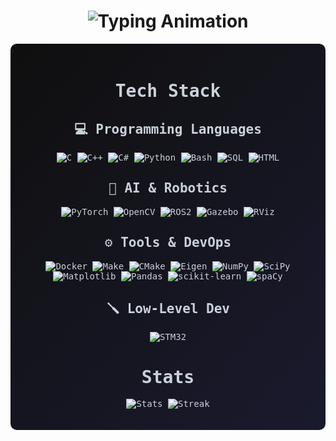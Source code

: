 <h1 align="center">
  <img src="https://readme-typing-svg.herokuapp.com?font=Fira+Code&size=28&color=0000FF&center=true&vCenter=true&width=450&lines= Welcome+to+my+github!" alt="Typing Animation">
</h1>

<div align="center" style="background: linear-gradient(135deg, #0f0f0f 0%, #1a1a2e 100%), url('https://www.transparenttextures.com/patterns/hexellence.png'); padding: 20px; border-radius: 10px; color: #c9d1d9; font-family: 'Fira Code', monospace;">

# Tech Stack

## 💻 Programming Languages

![C](https://img.shields.io/badge/C-00599C?style=for-the-badge&logo=c&logoColor=white)
![C++](https://img.shields.io/badge/C++-00599C?style=for-the-badge&logo=c%2B%2B&logoColor=white)
![C#](https://img.shields.io/badge/C%23-239120?style=for-the-badge&logo=c-sharp&logoColor=white)
![Python](https://img.shields.io/badge/Python-FFD43B?style=for-the-badge&logo=python&logoColor=blue)
![Bash](https://img.shields.io/badge/Bash-4EAA25?style=for-the-badge&logo=gnu-bash&logoColor=white)
![SQL](https://img.shields.io/badge/SQL-4479A1?style=for-the-badge)
![HTML](https://img.shields.io/badge/HTML-E34F26?style=for-the-badge&logo=html5&logoColor=white)

## 🧠 AI & Robotics

![PyTorch](https://img.shields.io/badge/PyTorch-EE4C2C?style=for-the-badge&logo=pytorch&logoColor=white)
![OpenCV](https://img.shields.io/badge/OpenCV-5C3EE8?style=for-the-badge&logo=opencv&logoColor=white)
![ROS2](https://img.shields.io/badge/ROS2-22314E?style=for-the-badge&logo=ros&logoColor=white)
![Gazebo](https://img.shields.io/badge/Gazebo-9C27B0?style=for-the-badge)
![RViz](https://img.shields.io/badge/RViz-4A90E2?style=for-the-badge)

## ⚙️ Tools & DevOps

![Docker](https://img.shields.io/badge/Docker-2496ED?style=for-the-badge&logo=docker&logoColor=white)
![Make](https://img.shields.io/badge/Make-1572B6?style=for-the-badge&logo=cmake&logoColor=white)
![CMake](https://img.shields.io/badge/CMake-F34B7D?style=for-the-badge&logo=cmake&logoColor=white)
![Eigen](https://img.shields.io/badge/Eigen-00599C?style=for-the-badge)
![NumPy](https://img.shields.io/badge/NumPy-013243?style=for-the-badge&logo=numpy&logoColor=white)
![SciPy](https://img.shields.io/badge/SciPy-8CAAE6?style=for-the-badge&logo=scipy&logoColor=white)
![Matplotlib](https://img.shields.io/badge/Matplotlib-11557C?style=for-the-badge&logo=matplotlib&logoColor=white)
![Pandas](https://img.shields.io/badge/Pandas-150458?style=for-the-badge&logo=pandas&logoColor=white)
![scikit-learn](https://img.shields.io/badge/scikit--learn-F7931E?style=for-the-badge&logo=scikit-learn&logoColor=white)
![spaCy](https://img.shields.io/badge/spaCy-09A3D5?style=for-the-badge&logo=spacy&logoColor=white)

## 🪛 Low-Level Dev

![STM32](https://img.shields.io/badge/STM32-03234B?style=for-the-badge&logo=STMicroelectronics&logoColor=white)

# Stats
![Stats](https://github-readme-stats.vercel.app/api/top-langs/?username=Ruey-Day&size_weight=0.4&count_weight=0.6&hide=Makefile,Tex&layout=compact&hide_border=true)
![Streak](https://github-readme-streak-stats.herokuapp.com?user=Ruey-Day&theme=transparent&hide_border=true)

</div>

